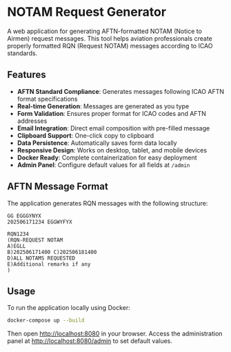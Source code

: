 # NOTAM Request Generator

A web application for generating AFTN-formatted NOTAM (Notice to Airmen) request messages. This tool helps aviation professionals create properly formatted RQN (Request NOTAM) messages according to ICAO standards.

## Features

- **AFTN Standard Compliance**: Generates messages following ICAO AFTN format specifications
- **Real-time Generation**: Messages are generated as you type
- **Form Validation**: Ensures proper format for ICAO codes and AFTN addresses  
- **Email Integration**: Direct email composition with pre-filled message
- **Clipboard Support**: One-click copy to clipboard
- **Data Persistence**: Automatically saves form data locally
- **Responsive Design**: Works on desktop, tablet, and mobile devices
- **Docker Ready**: Complete containerization for easy deployment
- **Admin Panel**: Configure default values for all fields at `/admin`

## AFTN Message Format

The application generates RQN messages with the following structure:

```
GG EGGGYNYX
202506171234 EGGWYFYX

RQN1234
(RQN-REQUEST NOTAM
A)EGLL
B)202506171400 C)202506181400
D)ALL NOTAMS REQUESTED
E)Additional remarks if any
)
```

## Usage

To run the application locally using Docker:

```bash
docker-compose up --build
```

Then open [http://localhost:8080](http://localhost:8080) in your browser.
Access the administration panel at [http://localhost:8080/admin](http://localhost:8080/admin) to set default values.
